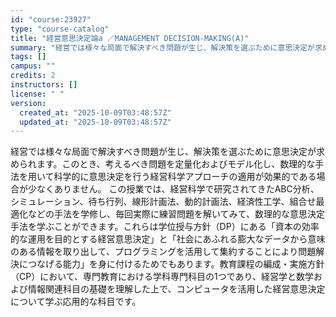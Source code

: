 ```yaml
---
id: "course:23927"
type: "course-catalog"
title: "経営意思決定論a ／MANAGEMENT DECISION-MAKING(A)"
summary: "経営では様々な局面で解決すべき問題が生じ、解決策を選ぶために意思決定が求められます。このとき、考えるべき問題を定量化およびモデル化し、数理的な手法を用いて科学的に意思決定を行う経営科学アプローチの適用が効果的である場合が少なくありません。 …"
tags: []
campus: ""
credits: 2
instructors: []
license: " "
version:
  created_at: "2025-10-09T03:48:57Z"
  updated_at: "2025-10-09T03:48:57Z"
---
```


経営では様々な局面で解決すべき問題が生じ、解決策を選ぶために意思決定が求められます。このとき、考えるべき問題を定量化およびモデル化し、数理的な手法を用いて科学的に意思決定を行う経営科学アプローチの適用が効果的である場合が少なくありません。 この授業では、経営科学で研究されてきたABC分析、シミュレーション、待ち行列、線形計画法、動的計画法、経済性工学、組合せ最適化などの手法を学修し、毎回実際に練習問題を解いてみて、数理的な意思決定手法を学ぶことができます。これらは学位授与方針（DP）にある「資本の効率的な運用を目的とする経営意思決定」と「社会にあふれる膨大なデータから意味のある情報を取り出して、プログラミングを活用して集約することにより問題解決につなげる能力」を身に付けるためでもあります。教育課程の編成・実施方針（CP）において、専門教育における学科専門科目の1つであり、経営学と数学および情報関連科目の基礎を理解した上で、コンピュータを活用した経営意思決定について学ぶ応用的な科目です。
